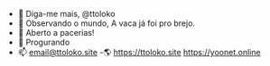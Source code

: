 - 👋 Diga-me mais, @ttoloko
- 👀 Observando o mundo, A vaca já foi pro brejo.
- 🌱 Aberto a pacerias!
- 💞️ Progurando
- 📫 email@ttoloko.site
-🌎 https://ttoloko.site
https://yoonet.online

<!---   Prazer sou: Tt oLoKo, Crio sites lojas virtuas e tenho um site que ajuda quem que fazer site, e tudo gratis! 
contato:
https://linktr.ee/TTOLOKO
email@ttoloko.site
LInks
https://linktr.ee/TTOLOKO
https://github.com/ttoloko/
https://ttoloko.site
https://yoonet.online

- 👋 Diga-me mais, @ttoloko
- 👀 Observando o mundo, A vaca já foi pro brejo.
- 🌱 Aberto a pacerias!
- 💞️ Progurando
- 📫 email@ttoloko.site

--->
